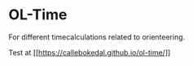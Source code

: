 # OL-Time

For different timecalculations related to orienteering.

Test at [[https://callebokedal.github.io/ol-time/]]

